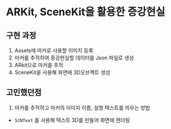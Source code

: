 # ARKit, SceneKit을 활용한 증강현실

## 구현 과정
1. Assets에 마커로 사용할 이미지 등록
2. 마커를 추적하여 증강현실할 데이터를 Json 파일로 생성
3. ARkit으로 마커를 추적
4. SceneKit을 사용해 화면에 3D오브젝트 생성


## 고민했던점
1. 마커를 추적하고 마커의 이미지 이름, 설명 텍스트를 띄우는 방법
 - `SCNText` 를 사용해 텍스트 3D를 만들어 화면에 렌더링
